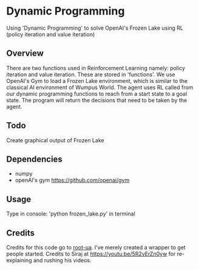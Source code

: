 # Dynamic Programming
Using 'Dynamic Programming' to solve OpenAI's Frozen Lake using RL (policy iteration and value iteration)

## Overview
There are two functions used in Reinforcement Learning namely: policy iteration and value iteration. These are stored in 'functions'. We use OpenAI's Gym to load a Frozen Lake environment, which is similar to the classical AI environment of Wumpus World. The agent uses RL called from our dynamic programming functions to reach from a start state to a goal state. The program will return the decisions that need to be taken by the agent.

## Todo
Create graphical output of Frozen Lake

## Dependencies

* numpy 
* openAI's gym https://github.com/openai/gym

## Usage

Type in console: 'python frozen_lake.py' in terminal

## Credits

Credits for this code go to [root-ua](https://github.com/root-ua). I've merely created a wrapper to get people started. 
Credits to Siraj at https://youtu.be/5R2vErZn0yw for re-explaining and rushing his videos.
